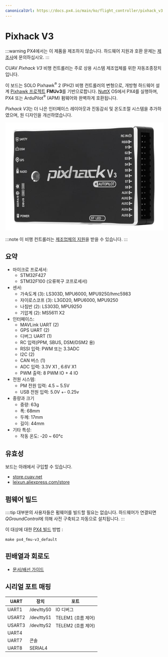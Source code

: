 ```yaml
---
canonicalUrl: https://docs.px4.io/main/ko/flight_controller/pixhack_v3
---
```


# Pixhack V3

:::warning PX4에서는 이 제품을 제조하지 않습니다. 하드웨어 지원과 호환 문제는 [제조사](https://store.cuav.net/)에 문의하십시오.
:::

CUAV *Pixhack V3* 비행 컨트롤러는 주로 상용 시스템 제조업체를 위한 자동조종장치입니다.

이 보드는 SOLO Pixhawk<sup>&reg;</sup> 2 (PH2) 비행 컨트롤러의 변형으로, 개방형 하드웨어 설계 [Pixhawk 프로젝트](https://pixhawk.org/) **FMUv3**를 기반으로합니다. [NuttX](https://nuttx.apache.org/) OS에서 PX4를 실행하며, PX4 또는 ArduPilot<sup>&reg;</sup> (APM) 펌웨어와 완벽하게 호환됩니다. 

*Pixhack V3*는 더 나은 인터페이스 레이아웃과 진동감쇠 및 온도조절 시스템을 추가하였으며, 원 디자인을 개선하였습니다.

![Pixhack v3](../../assets/flight_controller/pixhack_v3/pixhack_v3_157_large_default.jpg)

:::note
이 비행 컨트롤러는 [제조업체의 지원](../flight_controller/autopilot_manufacturer_supported.md)을 받을 수 있습니다.
:::

## 요약

* 마이크로 프로세서: 
  * STM32F427
  * STM32F100 (오류복구 코프로세서)
* 센서: 
  * 가속도계 (3): LS303D, MPU6000, MPU9250/hmc5983
  * 자이로스코프 (3): L3GD20, MPU6000, MPU9250
  * 나침반 (2): LS303D, MPU9250
  * 기압계 (2): MS5611 X2
* 인터페이스: 
  * MAVLink UART (2)
  * GPS UART (2)
  * 디버그 UART (1)
  * RC 입력(PPM, SBUS, DSM/DSM2 용)
  * RSSI 입력: PWM 또는 3.3ADC
  * I2C (2)
  * CAN 버스 (1)
  * ADC 입력: 3.3V X1 , 6.6V X1
  * PWM 출력: 8 PWM IO + 4 IO
* 전원 시스템: 
  * PM 전원 입력: 4.5 ~ 5.5V
  * USB 전원 입력: 5.0V +- 0.25v
* 중량과 크기 
  * 중량: 63g
  * 폭: 68mm
  * 두께: 17mm
  * 길이: 44mm
* 기타 특성: 
  * 작동 온도: -20 ~ 60°c

## 유효성

보드는 아래에서 구입할 수 있습니다.

* [store.cuav.net](http://store.cuav.net/index.php?id_product=8&id_product_attribute=0&rewrite=pixhack-v3-autopilot&controller=product&id_lang=3)
* [leixun.aliexpress.com/store](https://leixun.aliexpress.com/store)

## 펌웨어 빌드

::::tip 대부분의 사용자들은 펌웨어를 빌드할 필요는 없습니다. 하드웨어가 연결되면 *QGroundControl*에 의해 사전 구축되고 자동으로 설치됩니다.
:::

이 대상에 대한 [PX4 빌드](../dev_setup/building_px4.md) 방법 :

    make px4_fmu-v3_default
    

## 핀배열과 회로도

* [문서/배선 가이드](http://doc.cuav.net/flight-controller/pixhack/en/pixhack-v3.html)

## 시리얼 포트 매핑

| UART   | 장치         | 포트             |
| ------ | ---------- | -------------- |
| UART1  | /dev/ttyS0 | IO 디버그         |
| USART2 | /dev/ttyS1 | TELEM1 (흐름 제어) |
| USART3 | /dev/ttyS2 | TELEM2 (흐름 제어) |
| UART4  |            |                |
| UART7  | 콘솔         |                |
| UART8  | SERIAL4    |                |